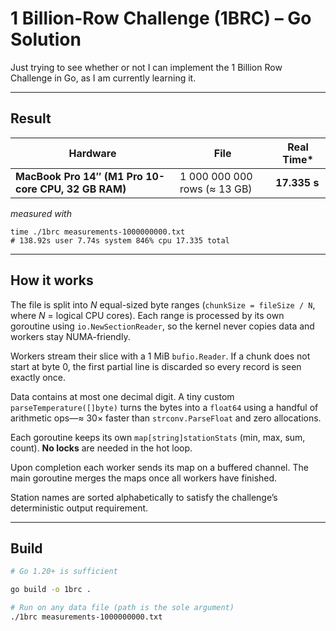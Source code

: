 # 1 Billion-Row Challenge (1BRC) – Go Solution

Just trying to see whether or not I can implement the 1 Billion Row Challenge in Go, as I am currently learning it.

---

## Result

| Hardware | File | Real Time* |
|----------|------|-----------|
| **MacBook Pro 14″ (M1 Pro 10-core CPU, 32 GB RAM)** | 1 000 000 000 rows (≈ 13 GB) | **17.335 s** |

*measured with*

```
time ./1brc measurements-1000000000.txt
# 138.92s user 7.74s system 846% cpu 17.335 total
```

---

## How it works

   The file is split into *N* equal-sized byte ranges (`chunkSize = fileSize / N`, where *N* = logical CPU cores). Each range is processed by its own goroutine using `io.NewSectionReader`, so the kernel never copies data and workers stay NUMA-friendly.

   Workers stream their slice with a 1 MiB `bufio.Reader`. If a chunk does not start at byte 0, the first partial line is discarded so every record is seen exactly once.

   Data contains at most one decimal digit. A tiny custom `parseTemperature([]byte)` turns the bytes into a `float64` using a handful of arithmetic ops—≈ 30× faster than `strconv.ParseFloat` and zero allocations.

   Each goroutine keeps its own `map[string]stationStats` (min, max, sum, count). **No locks** are needed in the hot loop.

   Upon completion each worker sends its map on a buffered channel. The main goroutine merges the maps once all workers have finished.

   Station names are sorted alphabetically to satisfy the challenge’s deterministic output requirement.

---

## Build 

```bash
# Go 1.20+ is sufficient

go build -o 1brc .

# Run on any data file (path is the sole argument)
./1brc measurements-1000000000.txt
```

